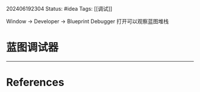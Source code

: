 202406192304
Status: #idea
Tags: [[调试]] 

Window -> Developer -> Blueprint Debugger 打开可以观察蓝图堆栈
# 蓝图调试器

---
# References